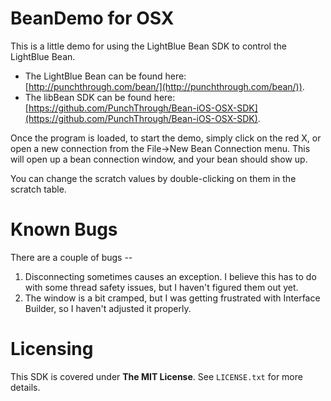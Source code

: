 # BeanDemo for OSX

This is a little demo for using the LightBlue Bean SDK to control the LightBlue Bean.

* The LightBlue Bean can be found here: [http://punchthrough.com/bean/](http://punchthrough.com/bean/)). 
* The libBean SDK can be found here: [https://github.com/PunchThrough/Bean-iOS-OSX-SDK](https://github.com/PunchThrough/Bean-iOS-OSX-SDK).

Once the program is loaded, to start the demo, simply click on the red X, or open a new connection from the File->New Bean Connection menu.
This will open up a bean connection window, and your bean should show up.

You can change the scratch values by double-clicking on them in the scratch table.

# Known Bugs

There are a couple of bugs -- 
1. Disconnecting sometimes causes an exception. I believe this has to do with some thread safety issues, but I haven't figured them out yet.
2. The window is a bit cramped, but I was getting frustrated with Interface Builder, so I haven't adjusted it properly.

# Licensing

This SDK is covered under **The MIT License**. See `LICENSE.txt` for more details.